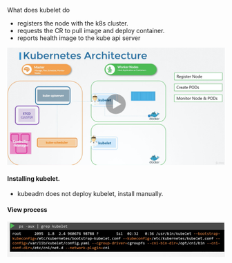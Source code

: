 

What does kubelet do
* registers the node with the k8s cluster. 
* requests the CR to pull image and deploy container. 
* reports health image to the kube api server

![](.readme_images/531a6172.png)

#### Installing kubelet. 




- kubeadm does not deploy kubelet, install manually.


#### View process
![](.readme_images/0ea772cb.png)
